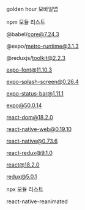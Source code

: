 golden hour 모바일앱

npm 모듈 리스트

@babel/core@7.24.3

@expo/metro-runtime@3.1.3

@reduxjs/toolkit@2.2.3

expo-font@11.10.3

expo-splash-screen@0.26.4

expo-status-bar@1.11.1

expo@50.0.14

react-dom@18.2.0

react-native-web@0.19.10

react-native@0.73.6

react-redux@9.1.0

react@18.2.0

redux@5.0.1

npx 모듈 리스트

react-native-reanimated
